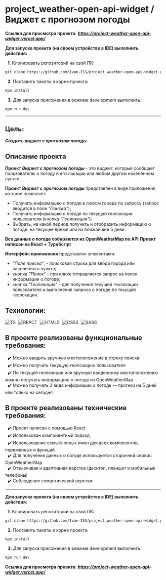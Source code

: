 # project_weather-open-api-widget / Виджет с прогнозом погоды

**Ссылка для просмотра проекта:** ***https://project-weather-open-api-widget.vercel.app/***

**Для запуска проекта (на своем устройстве в IDE) выполнить действия:**

&nbsp; __1.__ Клонировать репозиторий на свой ПК: 
```bash
git clone https://github.com/Ivan-ISS/project_weather-open-api-widget.git
```
&nbsp; __2.__ Поставить пакеты в корне проекта:
```bash
npm install
```
&nbsp; __3.__ Для запуска приложения в режиме development выполнить:
```bash
npm run dev
```

---

## Цель:
***Создать виджет с прогнозом погоды***

## Описание проекта
__Проект *Виджет с прогнозом погоды*__ - это виджет, который сообщает пользователю о погоду в его локации или любом другом населённом пункте.<br>

__Проект *Виджет с прогнозом погоды*__ представлен в виде приложения, которое позволяет:
- Получать информацию о погоде в любом городе по запросу (запрос вводится в поле *"Поиска"*);
- Получать информацию о погоде по текущей геолокации пользователя (кнопка *"Геолокация"*);
- Выбрать, на какой период получить и отобразить информацию о погоде: на текущее время или на ближайшие 5 дней.<br>

**Все данные о погоде собираются из OpenWeatherMap по API**
**Проект написан на React + TypeScript**

__Интерфейс приложения__ представлен элементами:
- *"Поле поиска"*, - поисковая строка для ввода города или населенного пункта;
- кнопка *"Поиск"* - при клике отправляется запрос на поиск информации о погоде;
- кнопка *"Геолокация"* - для получения текущей геолокации пользователя и выполнения запроса о погоде по текущей геолокации.<br>

## Технологии:
<img src="https://img.shields.io/badge/-TypeScript-blue?logo=typescript&logoColor=white" alt="TS"/>&nbsp;
<img src="https://img.shields.io/badge/-REACT-000000?logo=React&logoColor=#00fff" alt="REACT"/>&nbsp;
<img src="https://img.shields.io/badge/HTML5-red?logo=html5&logoColor=white" alt="HTML5"/>&nbsp;
<img src="https://img.shields.io/badge/CSS3-blue?logo=css3&logoColor=white" alt="CSS3"/>&nbsp;
<img src="https://img.shields.io/badge/-Sass-DB7093?logo=sass&logoColor=white" alt="SASS"/>&nbsp;

## В проекте реализованы функциональные требования:
&nbsp; :heavy_check_mark: Можно вводить вручную местоположение в строку поиска<br>
&nbsp; :heavy_check_mark: Можно получать текущую геопозицию пользователя<br>
&nbsp; :heavy_check_mark: По текущей геопозиции или вручную введенному местоположению можно получать информацию о погоде из OpenWeatherMap<br>
&nbsp; :heavy_check_mark: Можно получать 2 вида информации о погоде — прогноз на 5 дней или только на сегодня<br>

## В проекте реализованы технические требования:
&nbsp; :heavy_check_mark: Проект написан с помощью React<br>
&nbsp; :heavy_check_mark: Использован компонентный подход<br>
&nbsp; :heavy_check_mark: Использование осмысленных имен для всех компонентов, переменных и функций<br>
&nbsp; :heavy_check_mark: Для получения данных о погоде используется сторонний сервис OpenWeatherMap<br>
&nbsp; :heavy_check_mark: Отзывчивая и адаптивная верстка (десктоп, планшет и мобильные телефоны)<br>
&nbsp; :heavy_check_mark: Соблюдение семантической верстки<br>

---

**Для запуска проекта (на своем устройстве в IDE) выполнить действия:**

&nbsp; __1.__ Клонировать репозиторий на свой ПК: 
```bash
git clone https://github.com/Ivan-ISS/project_weather-open-api-widget.git
```
&nbsp; __2.__ Поставить пакеты в корне проекта:
```bash
npm install
```
&nbsp; __3.__ Для запуска приложения в режиме development выполнить:
```bash
npm run dev
```

**Ссылка для просмотра проекта:** ***https://project-weather-open-api-widget.vercel.app/***